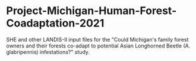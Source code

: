 # Project-Michigan-Human-Forest-Coadaptation-2021
SHE and other LANDIS-II input files for the "Could Michigan's family forest owners and their forests co-adapt to potential Asian Longhorned Beetle (A. glabripennis) infestations?" study.
